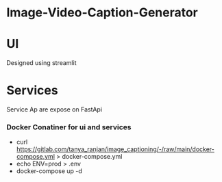 # Image-Video-Caption-Generator

# UI  
  Designed using streamlit

# Services
  Service Ap are expose on FastApi

### Docker Conatiner for ui and services

- curl https://gitlab.com/tanya_ranjan/image_captioning/-/raw/main/docker-compose.yml > docker-compose.yml
- echo ENV=prod > .env
- docker-compose up -d
